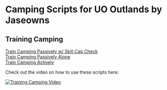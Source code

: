 # Camping Scripts for UO Outlands by Jaseowns

## Training Camping
[Train Camping Passively w/ Skill Cap Check](Train_Camping_Passively_Alone_Skill_Cap.razor)  
[Train Camping Passively Alone](Train_Camping_Passively_Alone.razor)  
[Train Camping Actively](Train_Camping_Actively.razor)  


Check out the video on how to use these scripts here:

[![Training Camping Video](https://img.youtube.com/vi/4d0z6FCLAIk/0.jpg)](https://youtu.be/4d0z6FCLAIk)
